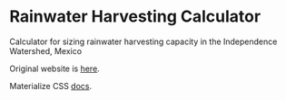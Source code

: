 # Rainwater Harvesting Calculator
Calculator for sizing rainwater harvesting capacity in the Independence Watershed, Mexico

Original website is [here](https://caminosdeagua.github.io/rainwater-calculator).

Materialize CSS [docs](http://materializecss.com/).
